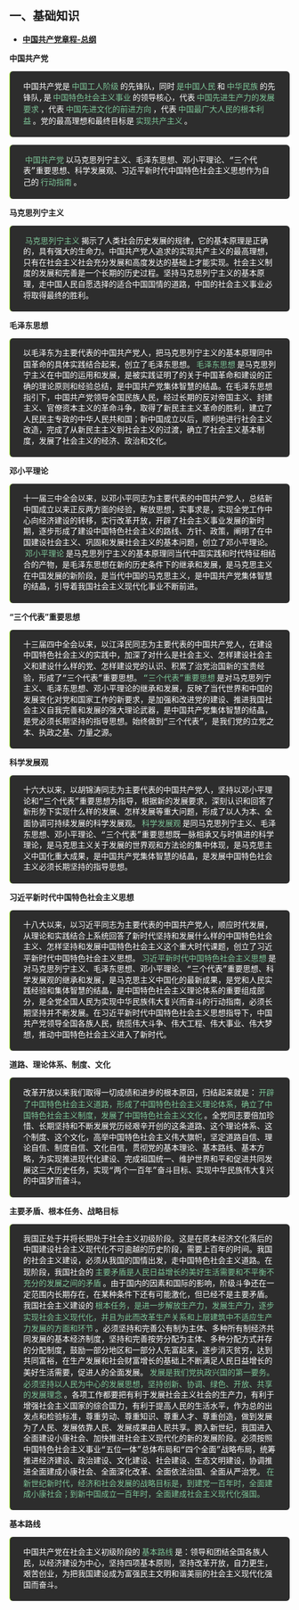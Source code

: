 <style scoped>
blockquote{
  background: #2d2d2d;
  color: #fff;
  font-size: 14px;
  line-height: 1.4;
  padding: 0.25rem 1.5rem;
  margin: 0.85rem 0;
  border-radius: 6px;
  border-left: 0.1rem solid #b2fd3d;
  font-family: source-code-pro, Menlo, Monaco, Consolas, "Courier New", monospace;
}
code{
  color: #7ec699;
  font-size: 14px;
  padding: 0.25rem 0.2rem;
}
li, li>a{
  font-weight: bold;
}
</style>


## 一、基础知识

* [中国共产党章程-总纲](http://www.xinhuanet.com//2017-10/28/c_1121870794.htm)

**中国共产党**
>中国共产党是`中国工人阶级`的先锋队，同时`是中国人民`和`中华民族`的先锋队,是`中国特色社会主义事业`的领导核心，代表`中国先进生产力的发展要求`，代表`中国先进文化的前进方向`，代表`中国最广大人民的根本利益`。党的最高理想和最终目标是`实现共产主义`。

>`中国共产党`以马克思列宁主义、毛泽东思想、邓小平理论、“三个代表”重要思想、科学发展观、习近平新时代中国特色社会主义思想作为自己的`行动指南`。

**马克思列宁主义**
>`马克思列宁主义`揭示了人类社会历史发展的规律，它的基本原理是正确的，具有强大的生命力。中国共产党人追求的实现共产主义的最高理想，只有在社会主义社会充分发展和高度发达的基础上才能实现。社会主义制度的发展和完善是一个长期的历史过程。坚持马克思列宁主义的基本原理，走中国人民自愿选择的适合中国国情的道路，中国的社会主义事业必将取得最终的胜利。


**毛泽东思想**
>以毛泽东为主要代表的中国共产党人，把马克思列宁主义的基本原理同中国革命的具体实践结合起来，创立了毛泽东思想。`毛泽东思想`是马克思列宁主义在中国的运用和发展，是被实践证明了的关于中国革命和建设的正确的理论原则和经验总结，是中国共产党集体智慧的结晶。在毛泽东思想指引下，中国共产党领导全国民族人民，经过长期的反对帝国主义、封建主义、官僚资本主义的革命斗争，取得了新民主主义革命的胜利，建立了人民民主专政的中华人民共和国；新中国成立以后，顺利地进行社会主义改造，完成了从新民主主义到社会主义的过渡，确立了社会主义基本制度，发展了社会主义的经济、政治和文化。

**邓小平理论**
>十一届三中全会以来，以邓小平同志为主要代表的中国共产党人，总结新中国成立以来正反两方面的经验，解放思想，实事求是，实现全党工作中心向经济建设的转移，实行改革开放，开辟了社会主义事业发展的新时期，逐步形成了建设中国特色社会主义的路线、方针、政策，阐明了在中国建设社会主义、巩固和发展社会主义的基本问题，创立了邓小平理论。`邓小平理论`是马克思列宁主义的基本原理同当代中国实践和时代特征相结合的产物，是毛泽东思想在新的历史条件下的继承和发展，是马克思主义在中国发展的新阶段，是当代中国的马克思主义，是中国共产党集体智慧的结晶，引导着我国社会主义现代化事业不断前进。

**“三个代表”重要思想**
>十三届四中全会以来，以江泽民同志为主要代表的中国共产党人，在建设中国特色社会主义的实践中，加深了对什么是社会主义、怎样建设社会主义和建设什么样的党、怎样建设党的认识、积累了治党治国新的宝贵经验，形成了“三个代表”重要思想。`“三个代表”重要思想`是对马克思列宁主义、毛泽东思想、邓小平理论的继承和发展，反映了当代世界和中国的发展变化对党和国家工作的新要求，是加强和改进党的建设、推进我国社会主义自我完善和发展的强大理论武器，是中国共产党集体智慧的结晶，是党必须长期坚持的指导思想。始终做到“三个代表”，是我们党的立党之本、执政之基、力量之源。

**科学发展观**
>十六大以来，以胡锦涛同志为主要代表的中国共产党人，坚持以邓小平理论和“三个代表”重要思想为指导，根据新的发展要求，深刻认识和回答了新形势下实现什么样的发展、怎样发展等重大问题，形成了以人为本、全面协调可持续发展的科学发展观。`科学发展观`是同马克思列宁主义、毛泽东思想、邓小平理论、“三个代表”重要思想既一脉相承又与时俱进的科学理论，是马克思主义关于发展的世界观和方法论的集中体现，是马克思主义中国化重大成果，是中国共产党集体智慧的结晶，是发展中国特色社会主义必须长期坚持的指导思想。

**习近平新时代中国特色社会主义思想**
>十八大以来，以习近平同志为主要代表的中国共产党人，顺应时代发展，从理论和实践结合上系统回答了新时代坚持和发展什么样的中国特色社会主义、怎样坚持和发展中国特色社会主义这个重大时代课题，创立了习近平新时代中国特色社会主义思想。`习近平新时代中国特色社会主义思想`是对马克思列宁主义、毛泽东思想、邓小平理论、“三个代表”重要思想、科学发展观的继承和发展，是马克思主义中国化的最新成果，是党和人民实践经验和集体智慧的结晶，是中国特色社会主义理论体系的重要组成部分，是全党全国人民为实现中华民族伟大复兴而奋斗的行动指南，必须长期坚持并不断发展。在习近平新时代中国特色社会主义思想指导下，中国共产党领导全国各族人民，统揽伟大斗争、伟大工程、伟大事业、伟大梦想，推动中国特色社会主义进入了新时代。

**道路、理论体系、制度、文化**
>改革开放以来我们取得一切成绩和进步的根本原因，归结起来就是：`开辟了中国特色社会主义道路，形成了中国特色社会主义理论体系，确立了中国特色社会主义制度，发展了中国特色社会主义文化`。全党同志要倍加珍惜、长期坚持和不断发展党历经艰辛开创的这条道路、这个理论体系、这个制度、这个文化，高举中国特色社会主义伟大旗帜，坚定道路自信、理论自信、制度自信、文化自信，贯彻党的基本理论、基本路线、基本方略，为实现推进现代化建设、完成祖国统一、维护世界和平和促进共同发展这三大历史任务，实现“两个一百年”奋斗目标、实现中华民族伟大复兴的中国梦而奋斗。

**主要矛盾、根本任务、战略目标**
>我国正处于并将长期处于社会主义初级阶段。这是在原本经济文化落后的中国建设社会主义现代化不可逾越的历史阶段，需要上百年的时间。我国的社会主义建设，必须从我国的国情出发，走中国特色社会主义道路。在现阶段，我国社会的`主要矛盾是人民日益增长的美好生活需要和不平衡不充分的发展之间的矛盾`。由于国内的因素和国际的影响，阶级斗争还在一定范围内长期存在，在某种条件下还有可能激化，但已经不是主要矛盾。我国社会主义建设的`根本任务，是进一步解放生产力，发展生产力，逐步实现社会主义现代化，并且为此而改革生产关系和上层建筑中不适应生产力发展的方面和环节`。必须坚持和完善公有制为主体、多种所有制经济共同发展的基本经济制度，坚持和完善按劳分配为主体、多种分配方式并存的分配制度，鼓励一部分地区和一部分人先富起来，逐步消灭贫穷，达到共同富裕，在生产发展和社会财富增长的基础上不断满足人民日益增长的美好生活需要，促进人的全面发展。`发展是我们党执政兴国的第一要务。必须坚持以人民为中心的发展思想，坚持创新、协调、绿色、开放、共享的发展理念`。各项工作都要把有利于发展社会主义社会的生产力，有利于增强社会主义国家的综合国力，有利于提高人民的生活水平，作为总的出发点和检验标准，尊重劳动、尊重知识、尊重人才、尊重创造，做到发展为了人民、发展依靠人民、发展成果由人民共享。跨入新世纪，我国进入全面建设小康社会、加快推进社会主义现代化的新的发展阶段。必须按照中国特色社会主义事业“五位一体”总体布局和“四个全面”战略布局，统筹推进经济建设、政治建设、文化建设、社会建设、生态文明建设，协调推进全面建成小康社会、全面深化改革、全面依法治国、全面从严治党。`在新世纪新时代，经济和社会发展的战略目标是，到建党一百年时，全面建成小康社会；到新中国成立一百年时，全面建成社会主义现代化强国。`

**基本路线**
>中国共产党在社会主义初级阶段的`基本路线`是：领导和团结全国各族人民，以经济建设为中心，坚持四项基本原则，坚持改革开放，自力更生，艰苦创业，为把我国建设成为富强民主文明和谐美丽的社会主义现代化强国而奋斗。

